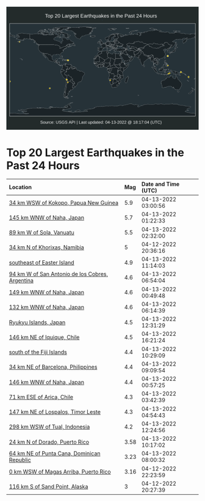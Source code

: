 ![Map](./map.png)

# Top 20 Largest Earthquakes in the Past 24 Hours

| Location | Mag | Date and Time (UTC) |
|:---|:---|:---|
| [34 km WSW of Kokopo, Papua New Guinea](https://earthquake.usgs.gov/earthquakes/eventpage/us7000h1lv) | 5.9 | 04-13-2022 03:00:56 |
| [145 km WNW of Naha, Japan](https://earthquake.usgs.gov/earthquakes/eventpage/us7000h1lc) | 5.7 | 04-13-2022 01:22:33 |
| [89 km W of Sola, Vanuatu](https://earthquake.usgs.gov/earthquakes/eventpage/us7000h1lp) | 5.5 | 04-13-2022 02:32:00 |
| [34 km N of Khorixas, Namibia](https://earthquake.usgs.gov/earthquakes/eventpage/us7000h1j9) | 5 | 04-12-2022 20:36:16 |
| [southeast of Easter Island](https://earthquake.usgs.gov/earthquakes/eventpage/us7000h1px) | 4.9 | 04-13-2022 11:14:03 |
| [94 km W of San Antonio de los Cobres, Argentina](https://earthquake.usgs.gov/earthquakes/eventpage/us7000h1nt) | 4.6 | 04-13-2022 06:54:04 |
| [149 km WNW of Naha, Japan](https://earthquake.usgs.gov/earthquakes/eventpage/us7000h1lb) | 4.6 | 04-13-2022 00:49:48 |
| [132 km WNW of Naha, Japan](https://earthquake.usgs.gov/earthquakes/eventpage/us7000h1np) | 4.6 | 04-13-2022 06:14:39 |
| [Ryukyu Islands, Japan](https://earthquake.usgs.gov/earthquakes/eventpage/us7000h1q8) | 4.5 | 04-13-2022 12:31:29 |
| [146 km NE of Iquique, Chile](https://earthquake.usgs.gov/earthquakes/eventpage/us7000h1r8) | 4.5 | 04-13-2022 16:21:24 |
| [south of the Fiji Islands](https://earthquake.usgs.gov/earthquakes/eventpage/us7000h1pr) | 4.4 | 04-13-2022 10:29:09 |
| [34 km NE of Barcelona, Philippines](https://earthquake.usgs.gov/earthquakes/eventpage/us7000h1pe) | 4.4 | 04-13-2022 09:09:54 |
| [146 km WNW of Naha, Japan](https://earthquake.usgs.gov/earthquakes/eventpage/us7000h1ld) | 4.4 | 04-13-2022 00:57:25 |
| [71 km ESE of Arica, Chile](https://earthquake.usgs.gov/earthquakes/eventpage/us7000h1ms) | 4.3 | 04-13-2022 03:42:39 |
| [147 km NE of Lospalos, Timor Leste](https://earthquake.usgs.gov/earthquakes/eventpage/us7000h1na) | 4.3 | 04-13-2022 04:54:43 |
| [298 km WSW of Tual, Indonesia](https://earthquake.usgs.gov/earthquakes/eventpage/us7000h1q7) | 4.2 | 04-13-2022 12:24:56 |
| [24 km N of Dorado, Puerto Rico](https://earthquake.usgs.gov/earthquakes/eventpage/pr2022103000) | 3.58 | 04-13-2022 10:17:02 |
| [64 km NE of Punta Cana, Dominican Republic](https://earthquake.usgs.gov/earthquakes/eventpage/pr71344428) | 3.23 | 04-13-2022 08:00:32 |
| [0 km WSW of Magas Arriba, Puerto Rico](https://earthquake.usgs.gov/earthquakes/eventpage/pr71344378) | 3.16 | 04-12-2022 22:23:59 |
| [116 km S of Sand Point, Alaska](https://earthquake.usgs.gov/earthquakes/eventpage/us7000h1l2) | 3 | 04-12-2022 20:27:39 |
